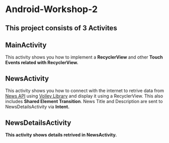 # Android-Workshop-2
## This project consists of 3 Activites

## MainActivity
This activity shows you how to implement a <b>RecyclerView</b> and other <b>Touch Events related with RecyclerView.</b> 

## NewsActivity
This activity shows you how to connect with the internet to retrive data from [News API](https://newsapi.org/) using [Volley Library](https://developer.android.com/training/volley/index.html) and display it using a RecyclerView. This also includes <b>Shared Element Transition</b>. News Title and Description are sent to NewsDetailsActivity via <b>Intent<b>.

## NewsDetailsActivity
This activity shows details retrived in NewsActivity.
